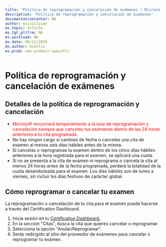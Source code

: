 ```yaml
---
title: 'Política de reprogramación y cancelación de exámenes | Microsoft Docs'
description: 'Política de reprogramación y cancelación de exámenes' 
documentationcenter: NA 
author: micsullivan
ms.topic: article
ms.tgt_pltfrm: NA
ms.workload: NA
ms.date: 08/11/2020
ms.author: msulliv
ms.prod: non-product-specific
---
```

# Política de reprogramación y cancelación de exámenes

## Detalles de la política de reprogramación y cancelación

- <div><font color='red'>Microsoft renunciará temporalmente a la tasa de reprogramación y cancelación siempre que canceles tus exámenes dentro de las 24 horas anteriores a tu cita programada.</font></div>
- No hay ningún cargo si cambias de fecha o cancelas una cita de examen al menos seis días hábiles antes de la misma.
- Si cancelas o reprogramas tu examen dentro de los cinco días hábiles anteriores a la hora registrada para el examen, se aplicará una cuota.
- Si no se presenta a la cita de examen ni reprograma o cancela la cita al menos 24 horas antes de la fecha programada, perderá la totalidad de la cuota desembolsada para el examen. Los días hábiles son de lunes a viernes, sin incluir los días festivos de carácter global.

## Cómo reprogramar o cancelar tu examen

La reprogramación o cancelación de tu cita para el examen puede hacerse a través del Certification Dashboard.

1. Inicia sesión en tu [Certification Dashboard.](https://aka.ms/CertDashboard)
2. En la sección "Citas", busca la cita que quieres cancelar o reprogramar.
3. Selecciona la opción "Anular/Reprogramar".
4. Serás redirigido al sitio del proveedor de exámenes para cancelar o reprogramar tu examen.
